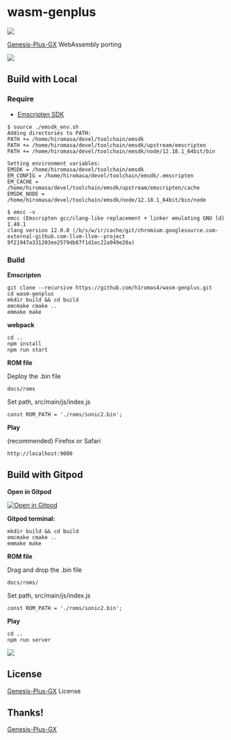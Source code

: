 # wasm-genplus

![](https://github.com/h1romas4/wasm-genplus/workflows/Emscripten%20CI/badge.svg)

[Genesis-Plus-GX](https://github.com/ekeeke/Genesis-Plus-GX) WebAssembly porting

![](https://github.com/h1romas4/wasm-genplus/blob/master/assets/ipad-wasm.jpg)

## Build with Local

### Require

* [Emscripten SDK](https://emscripten.org/docs/getting_started/downloads.html)

```
$ source ./emsdk_env.sh
Adding directories to PATH:
PATH += /home/hiromasa/devel/toolchain/emsdk
PATH += /home/hiromasa/devel/toolchain/emsdk/upstream/emscripten
PATH += /home/hiromasa/devel/toolchain/emsdk/node/12.18.1_64bit/bin

Setting environment variables:
EMSDK = /home/hiromasa/devel/toolchain/emsdk
EM_CONFIG = /home/hiromasa/devel/toolchain/emsdk/.emscripten
EM_CACHE = /home/hiromasa/devel/toolchain/emsdk/upstream/emscripten/cache
EMSDK_NODE = /home/hiromasa/devel/toolchain/emsdk/node/12.18.1_64bit/bin/node

$ emcc -v
emcc (Emscripten gcc/clang-like replacement + linker emulating GNU ld) 1.40.1
clang version 12.0.0 (/b/s/w/ir/cache/git/chromium.googlesource.com-external-github.com-llvm-llvm--project 9f21947a331203ee2579db87f1d1ec22a949e20a)
```

### Build

**Emscripten**

```
git clone --recursive https://github.com/h1romas4/wasm-genplus.git
cd wasm-genplus
mkdir build && cd build
emcmake cmake ..
emmake make
```

**webpack**

```
cd ..
npm install
npm run start
```

**ROM file**

Deploy the .bin file

```
docs/roms
```

Set path, src/main/js/index.js

```
const ROM_PATH = './roms/sonic2.bin';
```

**Play**

(recommended) Firefox or Safari

```
http://localhost:9000
```

## Build with Gitpod

**Open in Gitpod**

[![Open in Gitpod](https://gitpod.io/button/open-in-gitpod.svg)](https://gitpod.io/#https://github.com/h1romas4/wasm-genplus)

**Gitpod terminal:**

```
mkdir build && cd build
emcmake cmake ..
emmake make
```

**ROM file**

Drag and drop the .bin file

```
docs/roms/
```

Set path, src/main/js/index.js

```
const ROM_PATH = './roms/sonic2.bin';
```

**Play**

```
cd ..
npm run server
```

![](https://github.com/h1romas4/wasm-genplus/blob/master/assets/gitpod-01.jpg)

## License

[Genesis-Plus-GX](https://github.com/ekeeke/Genesis-Plus-GX/blob/master/LICENSE.txt) License

## Thanks!

[Genesis-Plus-GX](https://github.com/ekeeke/Genesis-Plus-GX)
